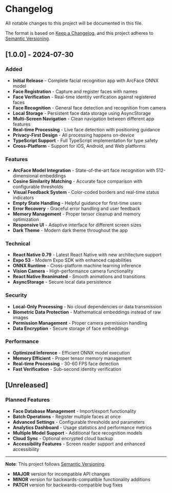 # Changelog

All notable changes to this project will be documented in this file.

The format is based on [Keep a Changelog](https://keepachangelog.com/en/1.0.0/),
and this project adheres to [Semantic Versioning](https://semver.org/spec/v2.0.0.html).

## [1.0.0] - 2024-07-30

### Added
- **Initial Release** - Complete facial recognition app with ArcFace ONNX model
- **Face Registration** - Capture and register faces with names
- **Face Verification** - Real-time identity verification against registered faces
- **Face Recognition** - General face detection and recognition from camera
- **Local Storage** - Persistent face data storage using AsyncStorage
- **Multi-Screen Navigation** - Clean navigation between different app features
- **Real-time Processing** - Live face detection with positioning guidance
- **Privacy-First Design** - All processing happens on-device
- **TypeScript Support** - Full TypeScript implementation for type safety
- **Cross-Platform** - Support for iOS, Android, and Web platforms

### Features
- **ArcFace Model Integration** - State-of-the-art face recognition with 512-dimensional embeddings
- **Cosine Similarity Matching** - Accurate face comparison with configurable thresholds
- **Visual Feedback System** - Color-coded borders and real-time status indicators
- **Empty State Handling** - Helpful guidance for first-time users
- **Error Recovery** - Graceful error handling and user feedback
- **Memory Management** - Proper tensor cleanup and memory optimization
- **Responsive UI** - Adaptive interface for different screen sizes
- **Dark Theme** - Modern dark theme throughout the app

### Technical
- **React Native 0.79** - Latest React Native with new architecture support
- **Expo 53** - Modern Expo SDK with enhanced capabilities
- **ONNX Runtime** - Cross-platform machine learning inference
- **Vision Camera** - High-performance camera functionality
- **React Native Reanimated** - Smooth animations and transitions
- **AsyncStorage** - Secure local data persistence

### Security
- **Local-Only Processing** - No cloud dependencies or data transmission
- **Biometric Data Protection** - Mathematical embeddings instead of raw images
- **Permission Management** - Proper camera permission handling
- **Data Encryption** - Secure storage of face embeddings

### Performance
- **Optimized Inference** - Efficient ONNX model execution
- **Memory Efficient** - Proper tensor memory management
- **Real-time Processing** - 30-60 FPS face detection
- **Fast Verification** - Sub-second identity verification

## [Unreleased]

### Planned Features
- **Face Database Management** - Import/export functionality
- **Batch Operations** - Register multiple faces at once
- **Advanced Settings** - Configurable thresholds and parameters
- **Analytics Dashboard** - Usage statistics and performance metrics
- **Multiple Model Support** - Additional face recognition models
- **Cloud Sync** - Optional encrypted cloud backup
- **Accessibility Features** - Screen reader support and enhanced accessibility

---

**Note**: This project follows [Semantic Versioning](https://semver.org/).
- **MAJOR** version for incompatible API changes
- **MINOR** version for backwards-compatible functionality additions
- **PATCH** version for backwards-compatible bug fixes
